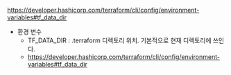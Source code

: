

https://developer.hashicorp.com/terraform/cli/config/environment-variables#tf_data_dir
* 환경 변수
    - TF_DATA_DIR : .terraform 디렉토리 위치. 기본적으로 현재 디렉토리에 쓰인다.
    - https://developer.hashicorp.com/terraform/cli/config/environment-variables#tf_data_dir

